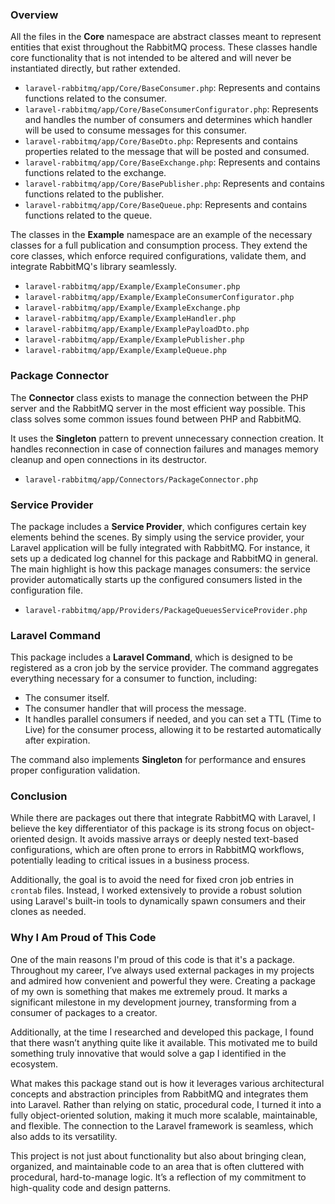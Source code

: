### Overview

All the files in the **Core** namespace are abstract classes meant to represent entities that exist throughout the RabbitMQ process. These classes handle core functionality that is not intended to be altered and will never be instantiated directly, but rather extended.

- `laravel-rabbitmq/app/Core/BaseConsumer.php`: Represents and contains functions related to the consumer.
- `laravel-rabbitmq/app/Core/BaseConsumerConfigurator.php`: Represents and handles the number of consumers and determines which handler will be used to consume messages for this consumer.
- `laravel-rabbitmq/app/Core/BaseDto.php`: Represents and contains properties related to the message that will be posted and consumed.
- `laravel-rabbitmq/app/Core/BaseExchange.php`: Represents and contains functions related to the exchange.
- `laravel-rabbitmq/app/Core/BasePublisher.php`: Represents and contains functions related to the publisher.
- `laravel-rabbitmq/app/Core/BaseQueue.php`: Represents and contains functions related to the queue.

The classes in the **Example** namespace are an example of the necessary classes for a full publication and consumption process. They extend the core classes, which enforce required configurations, validate them, and integrate RabbitMQ's library seamlessly.

- `laravel-rabbitmq/app/Example/ExampleConsumer.php`
- `laravel-rabbitmq/app/Example/ExampleConsumerConfigurator.php`
- `laravel-rabbitmq/app/Example/ExampleExchange.php`
- `laravel-rabbitmq/app/Example/ExampleHandler.php`
- `laravel-rabbitmq/app/Example/ExamplePayloadDto.php`
- `laravel-rabbitmq/app/Example/ExamplePublisher.php`
- `laravel-rabbitmq/app/Example/ExampleQueue.php`

### Package Connector

The **Connector** class exists to manage the connection between the PHP server and the RabbitMQ server in the most efficient way possible. This class solves some common issues found between PHP and RabbitMQ.

It uses the **Singleton** pattern to prevent unnecessary connection creation. It handles reconnection in case of connection failures and manages memory cleanup and open connections in its destructor.

- `laravel-rabbitmq/app/Connectors/PackageConnector.php`

### Service Provider

The package includes a **Service Provider**, which configures certain key elements behind the scenes. By simply using the service provider, your Laravel application will be fully integrated with RabbitMQ. For instance, it sets up a dedicated log channel for this package and RabbitMQ in general. The main highlight is how this package manages consumers: the service provider automatically starts up the configured consumers listed in the configuration file.

- `laravel-rabbitmq/app/Providers/PackageQueuesServiceProvider.php`

### Laravel Command

This package includes a **Laravel Command**, which is designed to be registered as a cron job by the service provider. The command aggregates everything necessary for a consumer to function, including:
- The consumer itself.
- The consumer handler that will process the message.
- It handles parallel consumers if needed, and you can set a TTL (Time to Live) for the consumer process, allowing it to be restarted automatically after expiration.

The command also implements **Singleton** for performance and ensures proper configuration validation.

### Conclusion

While there are packages out there that integrate RabbitMQ with Laravel, I believe the key differentiator of this package is its strong focus on object-oriented design. It avoids massive arrays or deeply nested text-based configurations, which are often prone to errors in RabbitMQ workflows, potentially leading to critical issues in a business process.

Additionally, the goal is to avoid the need for fixed cron job entries in `crontab` files. Instead, I worked extensively to provide a robust solution using Laravel's built-in tools to dynamically spawn consumers and their clones as needed.

### Why I Am Proud of This Code

One of the main reasons I'm proud of this code is that it's a package. Throughout my career, I’ve always used external packages in my projects and admired how convenient and powerful they were. Creating a package of my own is something that makes me extremely proud. It marks a significant milestone in my development journey, transforming from a consumer of packages to a creator.

Additionally, at the time I researched and developed this package, I found that there wasn’t anything quite like it available. This motivated me to build something truly innovative that would solve a gap I identified in the ecosystem.

What makes this package stand out is how it leverages various architectural concepts and abstraction principles from RabbitMQ and integrates them into Laravel. Rather than relying on static, procedural code, I turned it into a fully object-oriented solution, making it much more scalable, maintainable, and flexible. The connection to the Laravel framework is seamless, which also adds to its versatility.

This project is not just about functionality but also about bringing clean, organized, and maintainable code to an area that is often cluttered with procedural, hard-to-manage logic. It’s a reflection of my commitment to high-quality code and design patterns.